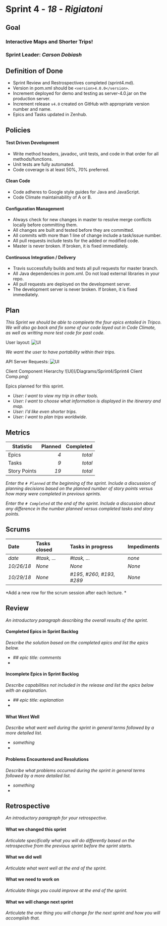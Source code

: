 # Sprint 4 - *18* - *Rigiatoni*

## Goal

### Interactive Maps and Shorter Trips!
### Sprint Leader: *Carson Dobiash*

## Definition of Done

* Sprint Review and Restrospectives completed (sprint4.md).
* Version in pom.xml should be `<version>4.0.0</version>`.
* Increment deployed for demo and testing as server-4.0.jar on the production server.
* Increment release `v4.0` created on GitHub with appropriate version number and name.
* Epics and Tasks updated in Zenhub.


## Policies

#### Test Driven Development
* Write method headers, javadoc, unit tests, and code in that order for all methods/functions.
* Unit tests are fully automated.
* Code coverage is at least 50%, 70% preferred.
#### Clean Code
* Code adheres to Google style guides for Java and JavaScript.
* Code Climate maintainability of A or B.
#### Configuration Management
* Always check for new changes in master to resolve merge conflicts locally before committing them.
* All changes are built and tested before they are committed.
* All commits with more than 1 line of change include a task/issue number.
* All pull requests include tests for the added or modified code.
* Master is never broken.  If broken, it is fixed immediately.
#### Continuous Integration / Delivery
* Travis successfully builds and tests all pull requests for master branch.
* All Java dependencies in pom.xml.  Do not load external libraries in your repo. 
* All pull requests are deployed on the development server.
* The development server is never broken.  If broken, it is fixed immediately.


## Plan
*This Sprint we should be able to compleete the four epics entailed in Tripco. We will also go back and fix some of our code layed out in Code Climate, as well as writting more test code for past code.*

User layout:
![UI](/images/unnamed.jpg)

*We want the user to have portability within their trips.*

API Server Requests:
![UI](/Diagrams/Sprint4/ServerClassDiagram.jpg)

Client Component Hierarchy
![UI](/Diagrams/Sprint4/Sprint4 Client Comp.png)


Epics planned for this sprint.

* *User: I want to view my trip in other tools.*
* *User: I want to choose what information is displayed in the itinerary and map.*
* *User: I'd like even shorter trips.*
* *User: I want to plan trips worldwide.*


## Metrics

| Statistic | Planned | Completed |
| --- | ---: | ---: |
| Epics | *4* | *total* |
| Tasks |  *9*   | *total* | 
| Story Points |  *19*  | *total* | 

*Enter the `# Planned` at the beginning of the sprint.  Include a discussion of planning decisions based on the planned number of story points versus how many were completed in previous sprints.*

*Enter the `# Completed` at the end of the sprint.  Include a discussion about any difference in the number planned versus completed tasks and story points.*


## Scrums

| Date | Tasks closed  | Tasks in progress | Impediments |
| :--- | :--- | :--- | :--- |
| *date* | *#task, ...* | *#task, ...* | *none* | 
| *10/26/18* | *None* | *None* | *None* |
| *10/29/18* | *None* | *#195, #260, #193, #289* | *None* |

*Add a new row for the scrum session after each lecture. *

## Review

*An introductory paragraph describing the overall results of the sprint.*

#### Completed Epics in Sprint Backlog 

*Describe the solution based on the completed epics and list the epics below.*

* *## epic title: comments*
* 

#### Incomplete Epics in Sprint Backlog 

*Describe capabilities not included in the release and list the epics below with an explanation.*

* *## epic title: explanation*
*

#### What Went Well

*Describe what went well during the sprint in general terms followed by a more detailed list.*

* *something*
*

#### Problems Encountered and Resolutions

*Describe what problems occurred during the sprint in general terms followed by a more detailed list.*

* *something*
*

## Retrospective

*An introductory paragraph for your retrospective.*

#### What we changed this sprint

*Articulate specifically what you will do differently based on the retrospective from the previous sprint before the sprint starts.*

#### What we did well

*Articulate what went well at the end of the sprint.*

#### What we need to work on

*Articulate things you could improve at the end of the sprint.*

#### What we will change next sprint 

*Articulate the one thing you will change for the next sprint and how you will accomplish that.*
